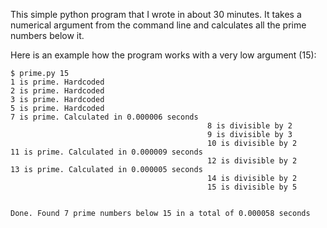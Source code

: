 
This simple python program that I wrote in about 30 minutes. It takes a numerical argument from the command line and calculates all the prime numbers below it.

Here is an example how the program works with a very low argument (15):

    $ prime.py 15
    1 is prime. Hardcoded
    2 is prime. Hardcoded
    3 is prime. Hardcoded
    5 is prime. Hardcoded
    7 is prime. Calculated in 0.000006 seconds
                                                8 is divisible by 2
                                                9 is divisible by 3
                                                10 is divisible by 2
    11 is prime. Calculated in 0.000009 seconds
                                                12 is divisible by 2
    13 is prime. Calculated in 0.000005 seconds
                                                14 is divisible by 2
                                                15 is divisible by 5
    
    
    Done. Found 7 prime numbers below 15 in a total of 0.000058 seconds